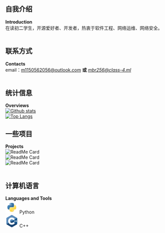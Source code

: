 ## 自我介绍
**Introduction**  
​
在读初二学生，开源爱好者、开发者，热衷于软件工程、网络运维、网络安全。  
​
## 联系方式
**Contacts**  
​
email：m1150562056@outlook.com **或** *mbr256@class-4.ml*  
​
## 统计信息
**Overviews**  
​
[![Github stats](https://github-readme-stats.vercel.app/api?username=ThirdBlood&show_icons=true&include_all_commits=true)](https://github.com/ThirdBlood/github-readme-stats)  
[![Top Langs](https://github-readme-stats.vercel.app/api/top-langs/?username=ThirdBlood&layout=compact)](https://github.com/ThirdBlood/github-readme-stats)
​
## 一些项目
**Projects**  
​
![ReadMe Card](https://github-readme-stats.vercel.app/api/pin/?username=3rdBit&repo=Lhat-Server)  
![ReadMe Card](https://github-readme-stats.vercel.app/api/pin/?username=3rdBit&repo=Lhat-Core)  
![ReadMe Card](https://github-readme-stats.vercel.app/api/pin/?username=3rdBit&repo=Lhat-C-Plan)  
​
## 计算机语言
**Languages and Tools**  
​
<code><img height="40" src="https://raw.githubusercontent.com/github/explore/80688e429a7d4ef2fca1e82350fe8e3517d3494d/topics/python/python.png" alt="python"></code>
Python  
<code><img height="40" src="https://raw.githubusercontent.com/github/explore/80688e429a7d4ef2fca1e82350fe8e3517d3494d/topics/cpp/cpp.png" alt="cpp"></code>
C++
